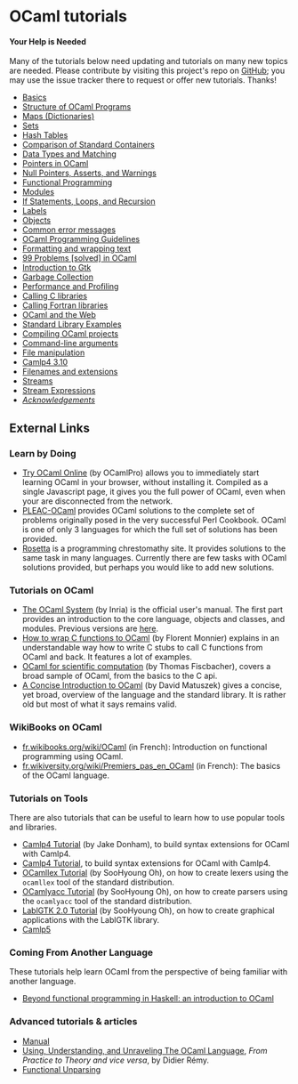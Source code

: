 <!-- ((! set title OCaml Tutorials !)) ((! set learn !)) -->

# OCaml tutorials

####  Your Help is Needed
Many of the tutorials below need updating and tutorials on many new
topics are needed. Please contribute by visiting this project's repo on
[GitHub](https://github.com/ocaml/ocaml.org); you may use the issue
tracker there to request or offer new tutorials. Thanks!

* [Basics](basics.html)
* [Structure of OCaml Programs](structure_of_ocaml_programs.html)
* [Maps (Dictionaries)](map.html)
* [Sets](set.html)
* [Hash Tables](hashtbl.html)
* [Comparison of Standard
 Containers](comparison_of_standard_containers.html)
* [Data Types and Matching](data_types_and_matching.html)
* [Pointers in OCaml](pointers.html)
* [Null Pointers, Asserts, and
 Warnings](null_pointers_asserts_and_warnings.html)
* [Functional Programming](functional_programming.html)
* [Modules](modules.html)
* [If Statements, Loops, and
 Recursion](if_statements_loops_and_recursion.html)
* [Labels](labels.html)
* [Objects](objects.html)
* [Common error messages](common_error_messages.html)
* [OCaml Programming Guidelines](guidelines.html)
* [Formatting and wrapping text](format.html)
* [99 Problems [solved] in OCaml](99problems.html)
* [Introduction to Gtk](introduction_to_gtk.html)
* [Garbage Collection](garbage_collection.html)
* [Performance and Profiling](performance_and_profiling.html)
* [Calling C libraries](calling_c_libraries.html)
* [Calling Fortran libraries](calling_fortran_libraries.html)
* [OCaml and the Web](ocaml_and_the_web.html)
* [Standard Library Examples](standard_library_examples.html)
* [Compiling OCaml projects](compiling_ocaml_projects.html)
* [Command-line arguments](command-line_arguments.html)
* [File manipulation](file_manipulation.html)
* [Camlp4 3.10](camlp4_3.10/)
* [Filenames and extensions](filenames.html)
* [Streams](streams.html)
* [Stream Expressions](stream_expressions.html)
* [<em>Acknowledgements</em>](acknowledgements.html)

## External Links

###  Learn by Doing

* [Try OCaml Online](http://try.ocamlpro.com/) (by OCamlPro) allows
 you to immediately start learning OCaml in your browser, without
 installing it. Compiled as a single Javascript page, it gives you
 the full power of OCaml, even when your are disconnected from the
 network.
* [PLEAC-OCaml](http://pleac.sourceforge.net/pleac_ocaml/) provides
 OCaml solutions to the complete set of problems originally posed in
 the very successful Perl Cookbook. OCaml is one of only 3 languages
 for which the full set of solutions has been provided.
* [Rosetta](http://rosettacode.org/wiki/Category:OCaml) is a
 programming chrestomathy site. It provides solutions to the same
 task in many languages. Currently there are few tasks with OCaml
 solutions provided, but perhaps you would like to add new solutions.

###  Tutorials on OCaml

* [The OCaml System](http://caml.inria.fr/pub/docs/manual-ocaml/) (by
 Inria) is the official user's manual. The first part provides an
 introduction to the core language, objects and classes, and modules.
 Previous versions are [here](http://caml.inria.fr/pub/docs/).
* [How to wrap C functions to
  OCaml](http://www.linux-nantes.org/~fmonnier/OCaml/ocaml-wrapping-c.html)
  (by Florent Monnier) explains in an understandable way how to write C
  stubs to call C functions from OCaml and back. It features a lot of
  examples.
* [OCaml for scientific
 computation](http://www.southampton.ac.uk/~fangohr/software/ocamltutorial/)
 (by Thomas Fiscbacher), covers a broad sample of OCaml, from the
 basics to the C api.
* [A Concise Introduction to
 OCaml](http://www.csc.villanova.edu/~dmatusze/resources/ocaml/ocaml.html)
 (by David Matuszek) gives a concise, yet broad, overview of the
 language and the standard library. It is rather old but most of what
 it says remains valid.

###  WikiBooks on OCaml

* [fr.wikibooks.org/wiki/OCaml](http://fr.wikibooks.org/wiki/OCaml)
 (in French):
 Introduction on functional programming using OCaml.
* [fr.wikiversity.org/wiki/Premiers_pas_en_OCaml](http://fr.wikiversity.org/wiki/Premiers_pas_en_OCaml)
 (in French):
 The basics of the OCaml language.

###  Tutorials on Tools
There are also tutorials that can be useful to learn how to use popular
tools and libraries.

* [Camlp4
 Tutorial](http://ambassadortothecomputers.blogspot.com/p/reading-camlp4.html)
 (by Jake Donham), to build syntax extensions for OCaml with Camlp4.
* [Camlp4
 Tutorial](http://brion.inria.fr/gallium/index.php/Syntax_extension_tutorial),
 to build syntax extensions for OCaml with Camlp4.
* [OCamllex
 Tutorial](http://plus.kaist.ac.kr/~shoh/ocaml/ocamllex-ocamlyacc/ocamllex-tutorial/)
 (by SooHyoung Oh), on how to create lexers using the `ocamllex` tool
 of the standard distribution.
* [OCamlyacc
 Tutorial](http://plus.kaist.ac.kr/~shoh/ocaml/ocamllex-ocamlyacc/ocamlyacc-tutorial/)
 (by SooHyoung Oh), on how to create parsers using the `ocamlyacc`
 tool of the standard distribution.
* [LablGTK 2.0
 Tutorial](http://plus.kaist.ac.kr/~shoh/ocaml/lablgtk2/lablgtk2-tutorial/)
 (by SooHyoung Oh), on how to create graphical applications with the
 LablGTK library.
* [Camlp5](camlp5.html)

###  Coming From Another Language

These tutorials help learn OCaml from the perspective of being familiar
with another language.

* [Beyond functional programming in Haskell: an introduction to
 OCaml](http://www.slideshare.net/michielovereem/beyond-functional-programming-in-haskell-an-introduction-to-ocaml)

###  Advanced tutorials & articles

* [Manual](http://caml.inria.fr/pub/docs/manual-ocaml/)
* [Using, Understanding, and Unraveling The OCaml
 Language](http://caml.inria.fr/pub/docs/u3-ocaml/index.html), *From
 Practice to Theory and vice versa*, by Didier Rémy.
* [Functional Unparsing](http://www.brics.dk/RS/98/12/)

